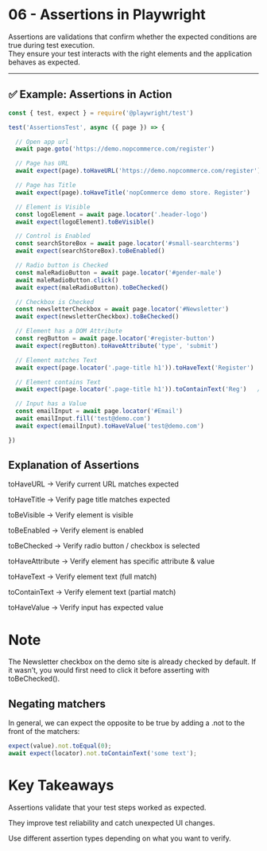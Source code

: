 # 06 - Assertions in Playwright

Assertions are validations that confirm whether the expected conditions are true during test execution.  
They ensure your test interacts with the right elements and the application behaves as expected.

---

## ✅ Example: Assertions in Action

```javascript
const { test, expect } = require('@playwright/test')

test('AssertionsTest', async ({ page }) => {

  // Open app url
  await page.goto('https://demo.nopcommerce.com/register')

  // Page has URL
  await expect(page).toHaveURL('https://demo.nopcommerce.com/register')

  // Page has Title
  await expect(page).toHaveTitle('nopCommerce demo store. Register')

  // Element is Visible
  const logoElement = await page.locator('.header-logo')
  await expect(logoElement).toBeVisible()

  // Control is Enabled
  const searchStoreBox = await page.locator('#small-searchterms')
  await expect(searchStoreBox).toBeEnabled()

  // Radio button is Checked
  const maleRadioButton = await page.locator('#gender-male')
  await maleRadioButton.click()
  await expect(maleRadioButton).toBeChecked()

  // Checkbox is Checked
  const newsletterCheckbox = await page.locator('#Newsletter')
  await expect(newsletterCheckbox).toBeChecked()

  // Element has a DOM Attribute
  const regButton = await page.locator('#register-button')
  await expect(regButton).toHaveAttribute('type', 'submit')

  // Element matches Text
  await expect(page.locator('.page-title h1')).toHaveText('Register')  // Full Text

  // Element contains Text
  await expect(page.locator('.page-title h1')).toContainText('Reg')   // Partial Text

  // Input has a Value
  const emailInput = await page.locator('#Email')
  await emailInput.fill('test@demo.com')
  await expect(emailInput).toHaveValue('test@demo.com')

})
```

## Explanation of Assertions

 toHaveURL → Verify current URL matches expected

 toHaveTitle → Verify page title matches expected

 toBeVisible → Verify element is visible

 toBeEnabled → Verify element is enabled

 toBeChecked → Verify radio button / checkbox is selected

 toHaveAttribute → Verify element has specific attribute & value

 toHaveText → Verify element text (full match)

 toContainText → Verify element text (partial match)

 toHaveValue → Verify input has expected value




 # Note

The Newsletter checkbox on the demo site is already checked by default.
If it wasn’t, you would first need to click it before asserting with toBeChecked().


## Negating matchers
In general, we can expect the opposite to be true by adding a .not to the front of the matchers:

```javascript
expect(value).not.toEqual(0);
await expect(locator).not.toContainText('some text');
```
# Key Takeaways

Assertions validate that your test steps worked as expected.

They improve test reliability and catch unexpected UI changes.

Use different assertion types depending on what you want to verify.